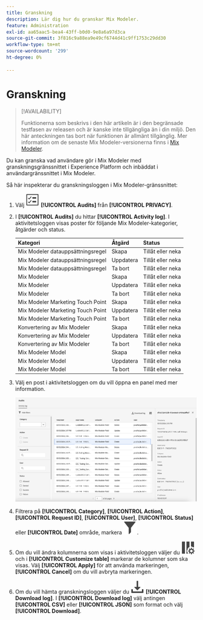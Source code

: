 ```yaml
---
title: Granskning
description: Lär dig hur du granskar Mix Modeler.
feature: Administration
exl-id: aa65aac5-bea4-43ff-b0d0-9e8a6a97d3ca
source-git-commit: 3f816c9a88ea9e49cf6744d41c9ff1753c29dd30
workflow-type: tm+mt
source-wordcount: '299'
ht-degree: 0%

---
```


# Granskning

>[!AVAILABILITY]
>
>Funktionerna som beskrivs i den här artikeln är i den begränsade testfasen av releasen och är kanske inte tillgängliga än i din miljö. Den här anteckningen tas bort när funktionen är allmänt tillgänglig. Mer information om de senaste Mix Modeler-versionerna finns i [Mix Modeler](/help/releases/latest.md).

Du kan granska vad användare gör i Mix Modeler med granskningsgränssnittet i Experience Platform och inbäddat i användargränssnittet i Mix Modeler.

Så här inspekterar du granskningsloggen i Mix Modeler-gränssnittet:

1. Välj ![Uppgiftslista](/help/assets/icons/TaskList.svg) **[!UICONTROL Audits]** från **[!UICONTROL PRIVACY]**.

1. I **[!UICONTROL Audits]** du hittar **[!UICONTROL Activity log]**. I aktivitetsloggen visas poster för följande Mix Modeler-kategorier, åtgärder och status.

   | Kategori | Åtgärd | Status |
   |---|---|---|
   | Mix Modeler datauppsättningsregel | Skapa | Tillåt eller neka |
   | Mix Modeler datauppsättningsregel | Uppdatera | Tillåt eller neka |
   | Mix Modeler datauppsättningsregel | Ta bort | Tillåt eller neka |
   | Mix Modeler | Skapa | Tillåt eller neka |
   | Mix Modeler | Uppdatera | Tillåt eller neka |
   | Mix Modeler | Ta bort | Tillåt eller neka |
   | Mix Modeler Marketing Touch Point | Skapa | Tillåt eller neka |
   | Mix Modeler Marketing Touch Point | Uppdatera | Tillåt eller neka |
   | Mix Modeler Marketing Touch Point | Ta bort | Tillåt eller neka |
   | Konvertering av Mix Modeler | Skapa | Tillåt eller neka |
   | Konvertering av Mix Modeler | Uppdatera | Tillåt eller neka |
   | Konvertering av Mix Modeler | Ta bort | Tillåt eller neka |
   | Mix Modeler Model | Skapa | Tillåt eller neka |
   | Mix Modeler Model | Uppdatera | Tillåt eller neka |
   | Mix Modeler Model | Ta bort | Tillåt eller neka |

1. Välj en post i aktivitetsloggen om du vill öppna en panel med mer information.

   ![Mix Modeler granskning](/help/assets/mix-modeler-audit.png)

1. Filtrera på **[!UICONTROL Category]**, **[!UICONTROL Action]**, **[!UICONTROL Request ID]**, **[!UICONTROL User]**, **[!UICONTROL Status]** eller **[!UICONTROL Date]** område, markera ![Filter](/help/assets/icons/Filter.svg).

1. Om du vill ändra kolumnerna som visas i aktivitetsloggen väljer du ![Kolumner](/help/assets/icons/ColumnSetting.svg) och i **[!UICONTROL Customize table]** markerar de kolumner som ska visas. Välj **[!UICONTROL Apply]** för att använda markeringen, **[!UICONTROL Cancel]** om du vill avbryta markeringen.

1. Om du vill hämta granskningsloggen väljer du ![Ladda ned](/help/assets/icons/Download.svg) **[!UICONTROL Download log]**. I **[!UICONTROL Download log]** välj antingen **[!UICONTROL CSV]** eller **[!UICONTROL JSON]** som format och välj **[!UICONTROL Download]**.

